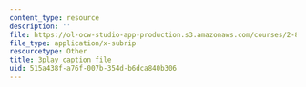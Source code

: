 ```yaml
---
content_type: resource
description: ''
file: https://ol-ocw-studio-app-production.s3.amazonaws.com/courses/2-830j-control-of-manufacturing-processes-sma-6303-spring-2008/515a438fa76f007b354db6dca840b306_MyWivgwDPtg.srt
file_type: application/x-subrip
resourcetype: Other
title: 3play caption file
uid: 515a438f-a76f-007b-354d-b6dca840b306
---
```

